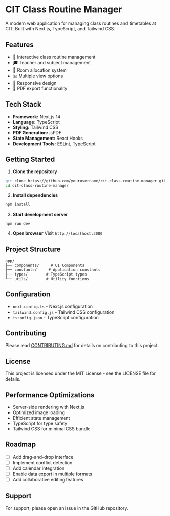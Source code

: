 # CIT Class Routine Manager

A modern web application for managing class routines and timetables at CIT. Built with Next.js, TypeScript, and Tailwind CSS.

## Features

- 📅 Interactive class routine management
- 🎓 Teacher and subject management
- 🏢 Room allocation system
- 📊 Multiple view options
- 📱 Responsive design
- 📄 PDF export functionality

## Tech Stack

- **Framework:** Next.js 14
- **Language:** TypeScript
- **Styling:** Tailwind CSS
- **PDF Generation:** jsPDF
- **State Management:** React Hooks
- **Development Tools:** ESLint, TypeScript

## Getting Started

1. **Clone the repository**
```bash
git clone https://github.com/yourusername/cit-class-routine-manager.git
cd cit-class-routine-manager
```

2. **Install dependencies**
```bash
npm install
```

3. **Start development server**
```bash
npm run dev
```

4. **Open browser**
Visit `http://localhost:3000`

## Project Structure

```
app/
├── components/     # UI Components
├── constants/     # Application constants
├── types/        # TypeScript types
└── utils/        # Utility functions
```

## Configuration

- `next.config.ts` - Next.js configuration
- `tailwind.config.js` - Tailwind CSS configuration
- `tsconfig.json` - TypeScript configuration

## Contributing

Please read [CONTRIBUTING.md](CONTRIBUTING.md) for details on contributing to this project.

## License

This project is licensed under the MIT License - see the LICENSE file for details.

## Performance Optimizations

- Server-side rendering with Next.js
- Optimized image loading
- Efficient state management
- TypeScript for type safety
- Tailwind CSS for minimal CSS bundle

## Roadmap

- [ ] Add drag-and-drop interface
- [ ] Implement conflict detection
- [ ] Add calendar integration
- [ ] Enable data export in multiple formats
- [ ] Add collaborative editing features

## Support

For support, please open an issue in the GitHub repository.
